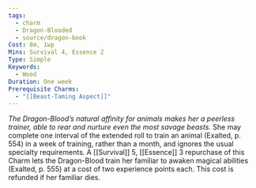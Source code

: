 ```yaml
---
tags:
  - charm
  - Dragon-Blooded
  - source/dragon-book
Cost: 8m, 1wp
Mins: Survival 4, Essence 2
Type: Simple
Keywords:
  - Wood
Duration: One week
Prerequisite Charms:
  - "[[Beast-Taming Aspect]]"
---
```

*The Dragon-Blood’s natural affinity for animals makes her a peerless trainer, able to rear and nurture even the most savage beasts.*
She may complete one interval of the extended roll to train an animal (Exalted, p. 554) in a week of training, rather than a month, and ignores the usual specialty requirements. A [[Survival]] 5, [[Essence]] 3 repurchase of this Charm lets the Dragon-Blood train her familiar to awaken magical abilities (Exalted, p. 555) at a cost of two experience points each. This cost is refunded if her familiar dies.
